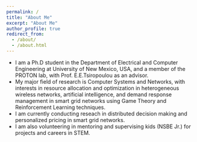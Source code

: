 ```yaml
---
permalink: /
title: "About Me"
excerpt: "About Me"
author_profile: true
redirect_from: 
  - /about/
  - /about.html
---
```


  - I am a Ph.D student in the Department of Electrical and Computer Engineering at University of New Mexico, USA, and a member of the PROTON lab, with Prof. E.E.Tsiropoulou as an advisor.
  - My major field of research is Computer Systems and Networks, with interests in resource allocation and optimization in heterogeneous wireless networks, artificial intelligence, and demand response management in smart grid networks using Game Theory and Reinforcement Learning techniques.
  - I am currently conducting reseach in distributed decision making and personalized pricing in smart grid networks.
  - I am also volunteering in mentoring and supervising kids (NSBE Jr.) for projects and careers in STEM.
